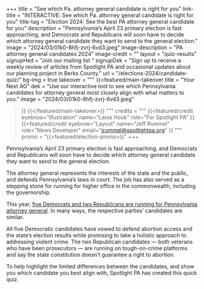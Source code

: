+++
title = "See which Pa. attorney general candidate is right for you"
link-title = "INTERACTIVE: See which Pa. attorney general candidate is right for you"
title-tag = "Election 2024: See the best PA attorney general candidate for you"
description = "Pennsylvania’s April 23 primary election is fast approaching, and Democrats and Republicans will soon have to decide which attorney general candidate they want to send to the general election."
image = "2024/03/01k0-8hfj-zvrj-6vd3.jpeg"
image-description = "PA attorney general candidates 2024"
image-credit = ""
layout = "quiz-results"
signupHed = "Join our mailing list "
signupDek = "Sign up to receive a weekly review of articles from Spotlight PA and occasional updates about our planning project in Berks County."
url = "/elections-2024/candidate-quiz/"
bg-img = true
takeover = """
{{<featured/main-takeover
  title = "Your Next AG"
  dek = "Use our interactive tool to see which Pennsylvania candidates for attorney general most closely align with what matters to you."
  image = "2024/03/01k0-8hfj-zvrj-6vd3.jpeg"
>}}
{{</featured/main-takeover>}}
"""
credits = """
  {{<featured/credit
    eyebrow="Illustration"
    name="Leise Hook"
    role="For Spotlight PA"
  >}}
  {{<featured/credit
      eyebrow="Layout"
      name="Jeff Rummel"
      role="News Developer"
      email="jrummel@spotlightpa.org"
  >}}
"""
promo = "{{<featured/election-promo>}}"
+++
<div class="pt-9"></div>
Pennsylvania’s April 23 primary election is fast approaching, and Democrats and Republicans will soon have to decide which attorney general candidate they want to send to the general election.

The attorney general represents the interests of the state and the public, and defends Pennsylvania’s laws in court. The job has also served as a stepping stone for running for higher office in the commonwealth, including the governorship.

This year, [five Democrats and two Republicans are running for Pennsylvania attorney general](https://www.spotlightpa.org/news/2024/03/pennsylvania-election-2024-attorney-general-primary-candidates/). In many ways, the respective parties’ candidates are similar.

All five Democratic candidates have vowed to defend abortion access and the state’s election results while promising to take a holistic approach to addressing violent crime. The two Republican candidates — both veterans who have been prosecutors — are running on tough-on-crime platforms and say the state constitution doesn’t guarantee a right to abortion.

To help highlight the limited differences between the candidates, and show you which candidate you best align with, Spotlight PA has created this quick quiz. 

<div class="mb-8" data-tf-live="01HS8WCNQWYQDYRFMP14J0CVZ6"></div><script src="//embed.typeform.com/next/embed.js?typeform-welcome=0"></script>

